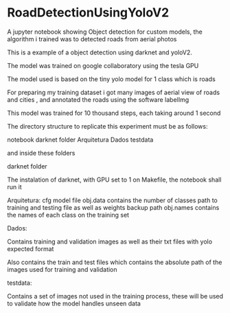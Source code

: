 # RoadDetectionUsingYoloV2
A jupyter notebook showing Object detection for custom models, the algorithm i trained was to detected roads from aerial photos 


This is a example of a object detection using darknet and yoloV2.

The model was trained on google collaboratory using the tesla GPU

The model used is based on the tiny yolo model for 1 class which is roads

For preparing my training dataset i got many images of aerial view of roads and cities , and annotated the roads using the software labelImg

This model was trained for 10 thousand steps, each taking around 1 second

The directory structure to replicate this experiment must be as follows:

notebook
darknet folder
Arquitetura
Dados
testdata



and inside these folders


darknet folder

The instalation of darknet, with GPU set to 1 on Makefile, the notebook shall run it

Arquitetura:
cfg model file
obj.data contains the number of classes path to training and testing file as well as weights backup path
obj.names contains the names of each class on the training set



Dados:

Contains training and validation images as well as their txt files with yolo expected format

Also contains the train and test files which contains the absolute path of the images used for training and validation

testdata:

Contains a set of images not used in the training process, these will be used to validate how the model handles unseen data
